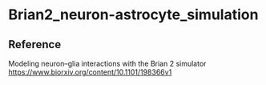 # Brian2_neuron-astrocyte_simulation


##



## Reference
Modeling neuron–glia interactions with the Brian 2 simulator
https://www.biorxiv.org/content/10.1101/198366v1

## 

